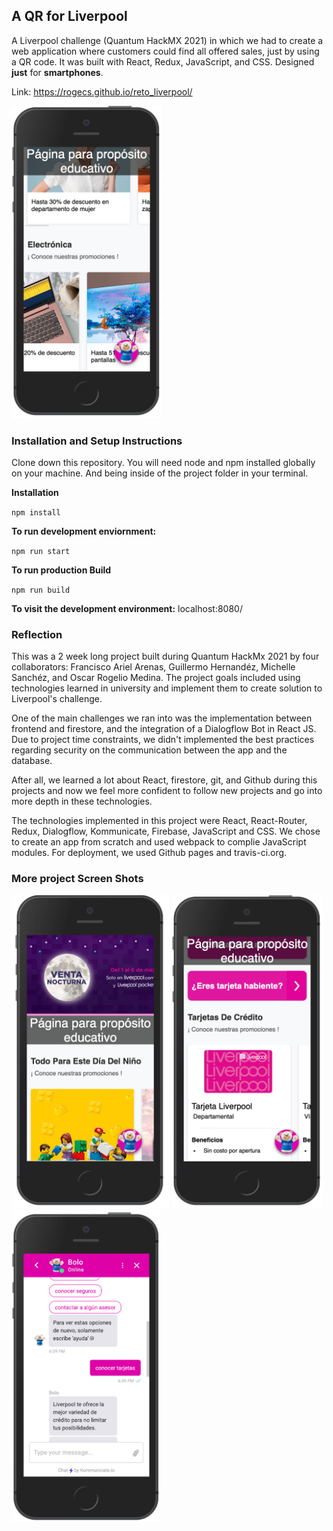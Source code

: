
## A QR for Liverpool
A Liverpool challenge (Quantum HackMX 2021) in which we had to create a web application where customers could find all offered sales, just by using a QR code. It was built with React, Redux, JavaScript, and CSS. Designed **just** for **smartphones**.

Link: https://rogecs.github.io/reto_liverpool/

<img src="showcase/showcase2.png" height="500"/>

### Installation and Setup Instructions
Clone down this repository. You will need node and npm installed globally on your machine. And being inside of the project folder in your terminal.

**Installation**

`npm install`

**To run development enviornment:**

`npm run start`

**To run production Build**

`npm run build`

**To visit the development environment:**
localhost:8080/

### Reflection

This was a 2 week long project built during Quantum HackMx 2021 by four collaborators: Francisco Ariel Arenas, Guillermo Hernandéz, Michelle Sanchéz, and Oscar Rogelio Medina. The project goals included using technologies learned in university and implement them to create solution to Liverpool's challenge.

One of the main challenges we ran into was the implementation between frontend and firestore, and the integration of a Dialogflow Bot in React JS. Due to project time constraints, we didn't implemented the best practices regarding security on the communication between the app and the database.

After all, we learned a lot about React, firestore, git, and Github during this projects and now we feel more confident to follow new projects and go into more depth in these technologies.

The technologies implemented in this project were React, React-Router, Redux, Dialogflow, Kommunicate, Firebase, JavaScript and CSS. We chose to create an app from scratch and used webpack to complie JavaScript modules. For deployment, we used Github pages and travis-ci.org.

### More project Screen Shots
<img src="showcase/showcase1.png" height="500"/>
<img src="showcase/showcase3.png" height="500"/>
<img src="showcase/showcase4.png" height="500"/>


